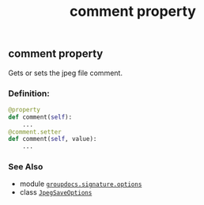 ﻿---
title: comment property
second_title: GroupDocs.Signature for Python via .NET API References
description: 
type: docs
url: /python-net/groupdocs.signature.options/jpegsaveoptions/comment/
is_root: false
weight: 60
---

## comment property


Gets or sets the jpeg file comment.
### Definition:
```python
@property
def comment(self):
    ...
@comment.setter
def comment(self, value):
    ...
```

### See Also
* module [`groupdocs.signature.options`](../../)
* class [`JpegSaveOptions`](/signature/python-net/groupdocs.signature.options/jpegsaveoptions)
